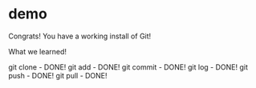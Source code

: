 # demo
Congrats! You have a working install of Git!

What we learned!

git clone - DONE!
git add - DONE!
git commit - DONE!
git log - DONE!
git push - DONE!
git pull - DONE!
